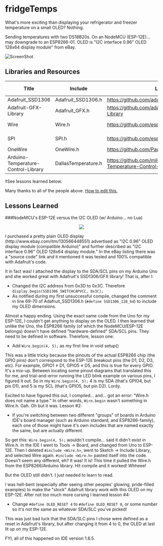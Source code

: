 # fridgeTemps

What's more exciting than displaying your refrigerator and freezer temperature on a small OLED? Nothing.

Sending temperatures with two DS18B20s. On an NodeMCU (ESP-12E)... may downgrade to an ESP8266-01. OLED is "I2C interface 0.96" OLED 128x64 display module" from eBay.

![ScreenShot](http://i.imgur.com/x2MWiis.jpg)

## Libraries and Resources

Title | Include | Link | w/ IDE?
------|---------|------|----------
Adafruit_SSD1306 | Adafruit_SSD1306.h | https://github.com/adafruit/Adafruit_SSD1306 | No
Adafruit-GFX-Library | Adafruit_GFX.h | https://github.com/adafruit/Adafruit-GFX-Library | No
Wire | Wire.h | https://github.com/esp8266/Arduino | NO!‡
SPI | SPI.h | https://github.com/esp8266/Arduino | NO!‡
OneWire | OneWire.h | https://github.com/PaulStoffregen/OneWire | No
Arduino-Temperature-Control-Library | DallasTemperature.h | https://github.com/milesburton/Arduino-Temperature-Control-Library | No
‡See lessons learned below.

Many thanks to all of the people above. [How to edit this.](https://guides.github.com/features/mastering-markdown/)

## Lessons Learned
###NodeMCU's ESP-12E versus the I2C OLED (w/ Arduino... no Lua)
<p align="center"><img src="http://i.imgur.com/jLLg0gr.jpg"/></p>
I purchased a pretty plain OLED display (http://www.ebay.com/itm/130566448551) advertised as "I2C 0.96" OLED display module (compatible Arduino)" and further described as "I2C interface 0.96" OLED 128x64 display module." In the eBay listing there was a "source code" link and it mentioned it was tested and 100% compatible with Adafruit's code.

It in fact was! I attached the display to the SDA/SCL pins on my Arduino Uno and she worked great with Adafruit's SSD1306/GFX library! That is, after I:
* Changed the I2C address from 0x3D to 0x3C. Therefore `display.begin(SSD1306_SWITCHCAPVCC, 0x3C);`
* As notified during my first unsuccessful compile, changed the comment in line 69-70 of Adafruit_SSD1306.h (`#define SSD1306_128_64`) to include my OLED dimensions.

Almost a happy ending. Using the exact same code from the Uno for my ESP-12E, I couldn't get anything to display on the OLED. I then learned that unlike the Uno, the ESP8266 family (of which the NodeMCU/ESP-12E belongs) doesn't have defined "hardware-defined" SDA/SCL pins. They need to be defined in software. Therefore, lesson one:

* Add `Wire.begin(4, 5);` as my first line in void setup()

This was a little tricky because the pinouts of the actual ESP8266 chip (the GPIO pins) don't correspond to the ESP-12E breakout pins (the D1, D2, D3, etc). For example, GPIO1 ≠ D1, GPIO5 ≠ D5, and this is true for every GPIO. It's a mix-up. Between locating some pinout diagrams that translated this for me, and trial-and-error running the LED blink example on various pins, I figured it out. So in my `Wire.begin(4, 5);` 4 is my SDA (that's GPIO4, but pin D1), and 5 is my SCL (that's GPIO5, but pin D2). Lordy.

Excited to have figured this out, I compiled... and... got an error: "Wire.h does not name a type." In other words, `Wire.begin` wasn't something in Wire.h. Gah. Oh but it was. Lesson #2:

* If you're switching between two different "groups" of boards in Arduino IDE's board manager (such as Arduino standard, and ESP8266-family), each one of those might have it's own includes that are named exactly the same, but are actually different.

So get this: `Wire.begin(4, 5);` wouldn't compile... said it didn't exist in Wire.h. In the IDE I went to Tools -> Board, and changed from Uno to ESP-12E. Then I deleted `#include <Wire.h>`, went to Sketch -> Include Library, and selected Wire again. `#include <Wire.h>` pasted itself into the code. Doesn't seem any different, eh? It was! It is! This time it pulled the Wire.h from the ESP8266/Arduino library. Hit compile and it worked! Whheee!

But the OLED still didn't. I just needed to learn to read.

I was hell-bent (especially after seeing other peoples' glowing, pride-filled examples) to make the "stock" Adafruit library work with this OLED on my ESP-12E. After not too much more cursing I learned lesson #4:

* Change `#define OLED_RESET 4` to `#define OLED_RESET 0`, or some number so it's not the same as whatever SDA/SLC you've picked!

This was just bad luck that the SDA/SLC pins I chose were defined as a reset in Adafruit's library, but after changing it from 4 to 0, the OLED at last lit up on my ESP-12E.

FYI, all of this happened on IDE version 1.6.5.
